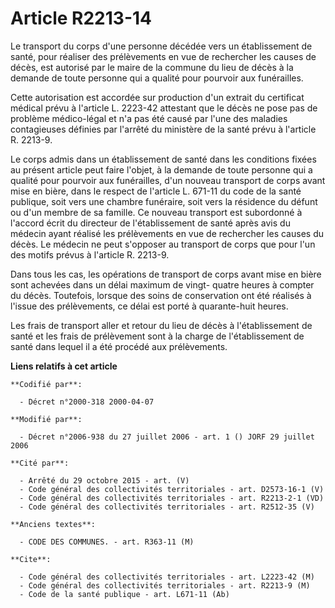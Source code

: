 # Article R2213-14

Le transport du corps d'une personne décédée vers un établissement de santé, pour réaliser des prélèvements en vue de
rechercher les causes de décès, est autorisé par le maire de la commune du lieu de décès à la demande de toute personne qui a
qualité pour pourvoir aux funérailles.

Cette autorisation est accordée sur production d'un extrait du certificat médical prévu à l'article L. 2223-42 attestant que
le décès ne pose pas de problème médico-légal et n'a pas été causé par l'une des maladies contagieuses définies par l'arrêté
du ministère de la santé prévu à l'article R. 2213-9.

Le corps admis dans un établissement de santé dans les conditions fixées au présent article peut faire l'objet, à la demande
de toute personne qui a qualité pour pourvoir aux funérailles, d'un nouveau transport de corps avant mise en bière, dans le
respect de l'article L. 671-11 du code de la santé publique, soit vers une chambre funéraire, soit vers la résidence du
défunt ou d'un membre de sa famille. Ce nouveau transport est subordonné à l'accord écrit du directeur de l'établissement de
santé après avis du médecin ayant réalisé les prélèvements en vue de rechercher les causes du décès. Le médecin ne peut
s'opposer au transport de corps que pour l'un des motifs prévus à l'article R. 2213-9.

Dans tous les cas, les opérations de transport de corps avant mise en bière sont achevées dans un délai maximum de vingt-
quatre heures à compter du décès. Toutefois, lorsque des soins de conservation ont été réalisés à l'issue des prélèvements,
ce délai est porté à quarante-huit heures.

Les frais de transport aller et retour du lieu de décès à l'établissement de santé et les frais de prélèvement sont à la
charge de l'établissement de santé dans lequel il a été procédé aux prélèvements.

**Liens relatifs à cet article**

	**Codifié par**:

	  - Décret n°2000-318 2000-04-07

	**Modifié par**:

	  - Décret n°2006-938 du 27 juillet 2006 - art. 1 () JORF 29 juillet 2006

	**Cité par**:

	  - Arrêté du 29 octobre 2015 - art. (V)
	  - Code général des collectivités territoriales - art. D2573-16-1 (V)
	  - Code général des collectivités territoriales - art. R2213-2-1 (VD)
	  - Code général des collectivités territoriales - art. R2512-35 (V)

	**Anciens textes**:

	  - CODE DES COMMUNES. - art. R363-11 (M)

	**Cite**:

	  - Code général des collectivités territoriales - art. L2223-42 (M)
	  - Code général des collectivités territoriales - art. R2213-9 (M)
	  - Code de la santé publique - art. L671-11 (Ab)
